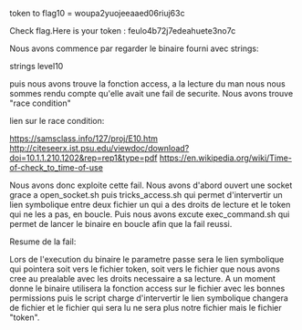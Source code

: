 token to flag10 = woupa2yuojeeaaed06riuj63c

Check flag.Here is your token : feulo4b72j7edeahuete3no7c

Nous avons commence par regarder le binaire fourni avec strings:

strings level10

puis nous avons trouve la fonction access, a la lecture du man nous nous sommes
rendu compte qu'elle avait une fail de securite. Nous avons trouve "race condition"

lien sur le race condition:

https://samsclass.info/127/proj/E10.htm
http://citeseerx.ist.psu.edu/viewdoc/download?doi=10.1.1.210.1202&rep=rep1&type=pdf
https://en.wikipedia.org/wiki/Time-of-check_to_time-of-use

Nous avons donc exploite cette fail.
Nous avons d'abord ouvert une socket grace a open_socket.sh
puis tricks_access.sh qui permet d'intervertir un lien symbolique entre deux fichier
un qui a des droits de lecture et le token qui ne les a pas, en boucle.
Puis nous avons excute exec_command.sh qui permet de lancer le binaire en boucle
afin que la fail reussi.

Resume de la fail:

Lors de l'execution du binaire le parametre passe sera le lien symbolique qui
pointera soit vers le fichier token, soit vers le fichier que nous avons cree au prealable
avec les droits necessaire a sa lecture.
A un moment donne le binaire utilisera la fonction access sur le fichier avec les
bonnes permissions puis le script charge d'intervertir le lien symbolique
changera de fichier et le fichier qui sera lu ne sera plus notre fichier
mais le fichier "token".
